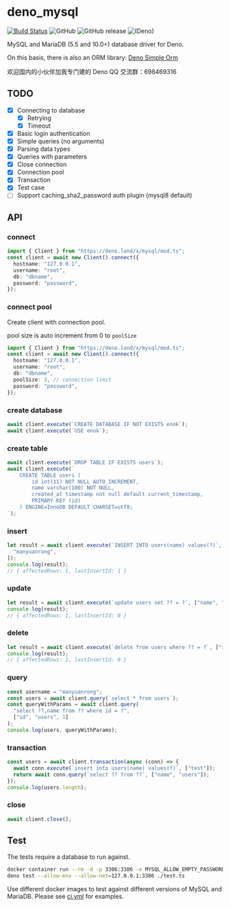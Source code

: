 # deno_mysql

[![Build Status](https://github.com/manyuanrong/deno_mysql/workflows/ci/badge.svg?branch=master)](https://github.com/manyuanrong/deno_mysql/actions)
![GitHub](https://img.shields.io/github/license/manyuanrong/deno_mysql.svg)
![GitHub release](https://img.shields.io/github/release/manyuanrong/deno_mysql.svg)
![(Deno)](https://img.shields.io/badge/deno-1.0.0-green.svg)

MySQL and MariaDB (5.5 and 10.0+) database driver for Deno.

On this basis, there is also an ORM library: [Deno Simple Orm](https://github.com/manyuanrong/dso)

欢迎国内的小伙伴加我专门建的 Deno QQ 交流群：698469316

## TODO

- [x] Connecting to database
  - [x] Retrying
  - [x] Timeout
- [x] Basic login authentication
- [x] Simple queries (no arguments)
- [x] Parsing data types
- [x] Queries with parameters
- [x] Close connection
- [x] Connection pool
- [x] Transaction
- [x] Test case
- [ ] Support caching_sha2_password auth plugin (mysql8 default)

## API

### connect

```ts
import { Client } from "https://deno.land/x/mysql/mod.ts";
const client = await new Client().connect({
  hostname: "127.0.0.1",
  username: "root",
  db: "dbname",
  password: "password",
});
```

### connect pool

Create client with connection pool.

pool size is auto increment from 0 to `poolSize`

```ts
import { Client } from "https://deno.land/x/mysql/mod.ts";
const client = await new Client().connect({
  hostname: "127.0.0.1",
  username: "root",
  db: "dbname",
  poolSize: 3, // connection limit
  password: "password",
});
```

### create database

```ts
await client.execute(`CREATE DATABASE IF NOT EXISTS enok`);
await client.execute(`USE enok`);
```

### create table

```ts
await client.execute(`DROP TABLE IF EXISTS users`);
await client.execute(`
    CREATE TABLE users (
        id int(11) NOT NULL AUTO_INCREMENT,
        name varchar(100) NOT NULL,
        created_at timestamp not null default current_timestamp,
        PRIMARY KEY (id)
    ) ENGINE=InnoDB DEFAULT CHARSET=utf8;
`);
```

### insert

```ts
let result = await client.execute(`INSERT INTO users(name) values(?)`, [
  "manyuanrong",
]);
console.log(result);
// { affectedRows: 1, lastInsertId: 1 }
```

### update

```ts
let result = await client.execute(`update users set ?? = ?`, ["name", "MYR"]);
console.log(result);
// { affectedRows: 1, lastInsertId: 0 }
```

### delete

```ts
let result = await client.execute(`delete from users where ?? = ?`, ["id", 1]);
console.log(result);
// { affectedRows: 1, lastInsertId: 0 }
```

### query

```ts
const username = "manyuanrong";
const users = await client.query(`select * from users`);
const queryWithParams = await client.query(
  "select ??,name from ?? where id = ?",
  ["id", "users", 1]
);
console.log(users, queryWithParams);
```

### transaction

```ts
const users = await client.transaction(async (conn) => {
  await conn.execute(`insert into users(name) values(?)`, ["test"]);
  return await conn.query(`select ?? from ??`, ["name", "users"]);
});
console.log(users.length);
```

### close

```ts
await client.close();
```

## Test

The tests require a database to run against.

```bash
docker container run --rm -d -p 3306:3306 -e MYSQL_ALLOW_EMPTY_PASSWORD=true docker.io/mariadb:latest
deno test --allow-env --allow-net=127.0.0.1:3306 ./test.ts
```

Use different docker images to test against different versions of MySQL and MariaDB.
Please see [ci.yml](./.github/workflows/ci.yml) for examples.
